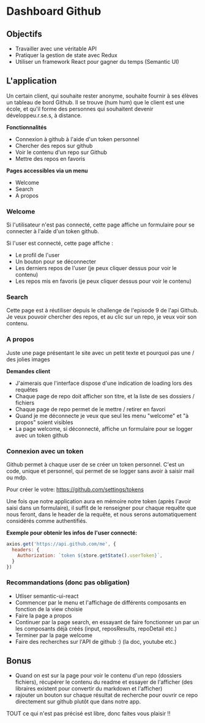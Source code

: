 # Dashboard Github

## Objectifs

* Travailler avec une véritable API
* Pratiquer la gestion de state avec Redux
* Utiliser un framework React pour gagner du temps (Semantic UI)

## L'application

Un certain client, qui souhaite rester anonyme, souhaite fournir à ses élèves un tableau de bord Github. Il se trouve (hum hum) que le client est une école, et qu'il forme des personnes qui souhaitent devenir développeu.r.se.s, à distance.

**Fonctionnalités**

* Connexion à github à l'aide d'un token personnel
* Chercher des repos sur github
* Voir le contenu d'un repo sur Github
* Mettre des repos en favoris

**Pages accessibles via un menu**

* Welcome
* Search
* A propos

### Welcome

Si l'utilisateur n'est pas connecté, cette page affiche un formulaire pour se connecter à l'aide d'un token github.

Si l'user est connecté, cette page affiche :

* Le profil de l'user
* Un bouton pour se déconnecter
* Les derniers repos de l'user (je peux cliquer dessus pour voir le contenu)
* Les repos mis en favoris (je peux cliquer dessus pour voir le contenu)

### Search

Cette page est à réutiliser depuis le challenge de l'episode 9 de l'api Github. Je veux pouvoir chercher des repos, et au clic sur un repo, je veux voir son contenu.

### A propos

Juste une page présentant le site avec un petit texte et pourquoi pas une / des jolies images

**Demandes client**

* J'aimerais que l'interface dispose d'une indication de loading lors des requêtes
* Chaque page de repo doit afficher son titre, et la liste de ses dossiers / fichiers
* Chaque page de repo permet de le mettre / retirer en favori
* Quand je me déconnecte je veux que seul les menu "welcome" et "à propos" soient visibles
* La page welcome, si déconnecté, affiche un formulaire pour se logger avec un token github

### Connexion avec un token

Github permet à chaque user de se créer un token personnel. C'est un code, unique et personnel, qui permet de se logger sans avoir à saisir mail ou mdp.

Pour créer le votre: https://github.com/settings/tokens

Une fois que notre application aura en mémoire notre token (après l'avoir saisi dans un formulaire), il suffit de le renseigner pour chaque requête que nous feront, dans le header de la requête, et nous serons automatiquement considérés comme authentifiés.

**Exemple pour obtenir les infos de l'user connecté:**

```javascript
axios.get('https://api.github.com/me', {
  headers: {
    Authorization: `token ${store.getState().userToken}`,
  }
})
```

### Recommandations (donc pas obligation)

* Utliser semantic-ui-react
* Commencer par le menu et l'affichage de différents composants en fonction de la view choisie
* Faire la page a propos
* Continuer par la page search, en essayant de faire fonctionner un par un les composants déjà créés (input, reposResults, repoDetail etc.)
* Terminer par la page welcome
* Faire des recherches sur l'API de github :) (la doc, youtube etc.)


## Bonus

* Quand on est sur la page pour voir le contenu d'un repo (dossiers fichiers), récupérer le contenu du readme et essayer de l'afficher (des libraires existent pour convertir du markdown et l'afficher)
* rajouter un bouton sur chaque résultat de recherche pour ouvrir ce repo directement sur github plutôt que dans notre app.

TOUT ce qui n'est pas précisé est libre, donc faites vous plaisir !!

